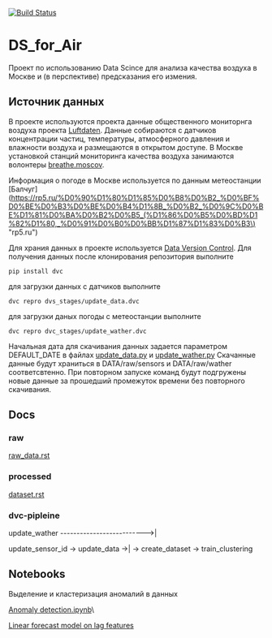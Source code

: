 [![Build Status](https://travis-ci.org/aerubanov/DS_for_Air.svg?branch=master)](https://travis-ci.org/aerubanov/DS_for_Air)
# DS_for_Air
Проект по использованию Data Scince для анализа качества воздуха в Москве и (в перспективе) предсказания его измения. 

## Источник данных
В проекте используются проекта данные общественного мониторнга воздуха проекта
[Luftdaten](https://luftdaten.info/ "luftdaten.info"). Данные собираются с датчиков концентрации частиц, температуры, атмосферного
давления и влажности воздуха и размещаются в открытом доступе. В Москве установкой станций мониторинга качества воздуха занимаются
волонтеры [breathe.moscov](https://breathe.moscow/ "breathe.moscow").

Информация о погоде в Москве используется по данным метеостанции [Балчуг](https://rp5.ru/%D0%90%D1%80%D1%85%D0%B8%D0%B2_%D0%BF%D0%BE%D0%B3%D0%BE%D0%B4%D1%8B_%D0%B2_%D0%9C%D0%BE%D1%81%D0%BA%D0%B2%D0%B5_(%D1%86%D0%B5%D0%BD%D1%82%D1%80,_%D0%91%D0%B0%D0%BB%D1%87%D1%83%D0%B3\) "rp5.ru")  

Для храния данных в проекте используется [Data Version Control](https://dvc.org/ "Open-source Version Control System
for Machine Learning Projects"). Для получения данных после клонирования репозитория выполните
```
pip install dvc
```
для загрузки данных с датчиков выполните
```
dvc repro dvs_stages/update_data.dvc
```
для загрузки даных погоды с метеостанции выполните
```
dvc repro dvc_stages/update_wather.dvc
```
Начальная дата для скачивания данных задается параметром DEFAULT_DATE в 
файлах [update_data.py](src/data/update_data.py) и [update_wather.py](src/data/update_wather.py)
Скачанные данные будут храниться в DATA/raw/sensors и DATA/raw/wather соответсвтенно. При повторном
 запуске команд будут подгружены новые данные за прошедший промежуток времени без повторного скачивания. 


## Docs
### raw
[raw_data.rst](docs/data/raw_data.rst)
### processed
[dataset.rst](docs/data/dataset.rst)
### dvc-pipleine
update_wather -------------------------->|

update_sensor_id -> update_data ->| -> create_dataset -> train_clustering

## Notebooks
Выделение и кластеризация аномалий в данных
 
 [Anomaly detection.ipynb](notebooks/Anomaly%20detection.ipynb)\
 
 [Linear forecast model on lag features](notebooks/forecasting_sensor_P1.ipynb)
